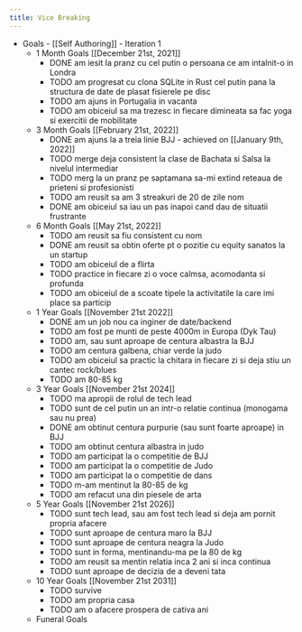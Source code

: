 ```yaml
---
title: Vice Breaking
---
```


- Goals - [[Self Authoring]] - Iteration 1
	- 1 Month Goals [[December 21st, 2021]]
		- DONE am iesit la pranz cu cel putin o persoana ce am intalnit-o in Londra
		- TODO am progresat cu clona SQLite in Rust cel putin pana la structura de date de plasat fisierele pe disc
		- TODO am ajuns in Portugalia in vacanta
		- TODO am obiceiul sa ma trezesc in fiecare dimineata sa fac yoga si exercitii de mobilitate
	- 3 Month Goals [[February 21st, 2022]]
		- DONE am ajuns la a treia linie BJJ - achieved on [[January 9th, 2022]]
		- TODO merge deja consistent la clase de Bachata si Salsa la nivelul intermediar
		- TODO merg la un pranz pe saptamana sa-mi extind reteaua de prieteni si profesionisti
		- TODO am reusit sa am 3 streakuri de 20 de zile nom
		- DONE am obiceiul sa iau un pas inapoi cand dau de situatii frustrante
	- 6 Month Goals [[May 21st, 2022]]
		- TODO am reusit sa fiu consistent cu nom
		- DONE am reusit sa obtin oferte pt o pozitie cu equity sanatos la un startup
		- TODO am obiceiul de a flirta
		- TODO practice in fiecare zi o voce calmsa, acomodanta si profunda
		- TODO am obiceiul de a scoate tipele la activitatile la care imi place sa particip
	- 1 Year Goals [[November 21st 2022]]
		- DONE am un job nou ca inginer de date/backend
		- TODO am fost pe munti de peste 4000m in Europa (Dyk Tau)
		- TODO am, sau sunt aproape de centura albastra la BJJ
		- TODO am centura galbena, chiar verde la judo
		- TODO am obiceiul sa practic la chitara in fiecare zi si deja stiu un cantec rock/blues
		- TODO am 80-85 kg
	- 3 Year Goals [[November 21st 2024]]
		- TODO ma apropii de rolul de tech lead
		- TODO sunt de cel putin un an intr-o relatie continua (monogama sau nu prea)
		- DONE am obtinut centura purpurie (sau sunt foarte aproape) in BJJ
		- TODO am obtinut centura albastra in judo
		- TODO am participat la o competitie de BJJ
		- TODO am participat la o competitie de Judo
		- TODO am participat la o competitie de dans
		- TODO m-am mentinut la 80-85 de kg
		- TODO am refacut una din piesele de arta
	- 5 Year Goals [[November 21st 2026]]
		- TODO sunt tech lead, sau am fost tech lead si deja am pornit propria afacere
		- TODO sunt aproape de centura maro la BJJ
		- TODO sunt aproape de centura neagra la Judo
		- TODO sunt in forma, mentinandu-ma pe la 80 de kg
		- TODO am reusit sa mentin relatia inca 2 ani si inca continua
		- TODO sunt aproape de decizia de a deveni tata
	- 10 Year Goals [[November 21st 2031]]
		- TODO survive
		- TODO am propria casa
		- TODO am o afacere prospera de cativa ani
	- Funeral Goals